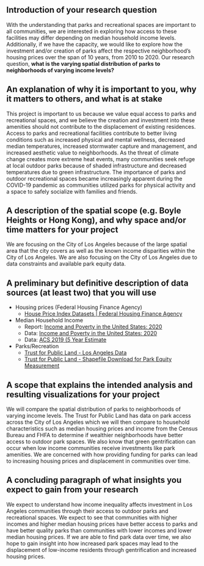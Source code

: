 ## Introduction of your research question
With the understanding that parks and recreational spaces are important to all communities, we are interested in exploring how access to these facilities may differ depending on median household income levels. Additionally, if we have the capacity, we would like to explore how the investment and/or creation of parks affect the respective neighborhood’s housing prices over the span of 10 years, from 2010 to 2020. 
Our research question, **what is the varying spatial distribution of parks to neighborhoods of varying income levels?** 

## An explanation of why it is important to you, why it matters to others, and what is at stake
This project is important to us because we value equal access to parks and recreational spaces, and we believe the creation and investment into these amenities should not contribute to the displacement of existing residences. Access to parks and recreational facilities contribute to better living conditions such as increased physical and mental wellness, decreased median temperatures, increased stormwater capture and management, and increased aesthetic value to neighborhoods. As the threat of climate change creates more extreme heat events, many communities seek refuge at local outdoor parks because of shaded infrastructure and decreased temperatures due to green infrastructure. The importance of parks and outdoor recreational spaces became increasingly apparent during the COVID-19 pandemic as communities utilized parks for physical activity and a space to safely socialize with families and friends.

## A description of the spatial scope (e.g. Boyle Heights or Hong Kong), and why space and/or time matters for your project
We are focusing on the City of Los Angeles because of the large spatial area that the city covers as well as the known income disparities within the City of Los Angeles. We are also focusing on the City of Los Angeles due to data constraints and available park equity data. 

## A preliminary but definitive description of data sources (at least two) that you will use
* Housing prices (Federal Housing Finance Agency)
  * [House Price Index Datasets | Federal Housing Finance Agency](https://www.fhfa.gov/DataTools/Downloads/Pages/House-Price-Index-Datasets.aspx)
* Median Household Income 
  * Report: [Income and Poverty in the United States: 2020](https://www.census.gov/library/publications/2021/demo/p60-273.html)
  * Data: [Income and Poverty in the United States: 2020](https://www.census.gov/data/tables/2021/demo/income-poverty/p60-273.html)
  * Data: [ACS 2019 (5 Year Estimate](https://www.socialexplorer.com/reports/socialexplorer/en/report/c4eda872-756f-11ec-af9a-d7b410c4fe4f)
* Parks/Recreation
  * [Trust for Public Land - Los Angeles Data](https://www.tpl.org/city/los-angeles-california)
  * [Trust for Public Land - Shapefile Download for Park Equity Measurement ](https://www.tpl.org/parkserve/downloads )

## A scope that explains the intended analysis and resulting visualizations for your project
We will compare the spatial distribution of parks to neighborhoods of varying income levels. The Trust for Public Land has data on park access across the City of Los Angeles which we will then compare to household characteristics such as median housing prices and income from the Census Bureau and FHFA to determine if wealthier neighborhoods have better access to outdoor park spaces. We also know that green gentrification can occur when low income communities receive investments like park amenities. We are concerned with how providing funding for parks can lead to increasing housing prices and displacement in communities over time. 

## A concluding paragraph of what insights you expect to gain from your research
We expect to understand how income inequality affects investment in Los Angeles communities through their access to outdoor parks and recreational spaces. We expect to see that communities with higher incomes and higher median housing prices have better access to parks and have better quality parks than communities with lower incomes and lower median housing prices. If we are able to find park data over time, we also hope to gain insight into how increased park spaces may lead to the displacement of low-income residents through gentrification and increased housing prices. 

 
